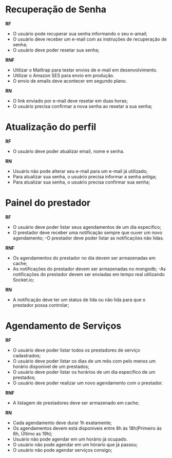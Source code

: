 # Recuperação de Senha

**RF**

- O usuário pode recuperar sua senha informando o seu e-amail;
- O usuário deve receber um e-mail com as instruções de recuperação de senha;
- O usuário deve poder resetar sua senha;

**RNF**

- Utilizar o Mailtrap para testar envios de e-mail em desenvolvimento.
- Utilizar o Amazon SES para envio em produção.
- O envio de emails deve acontecer em segundo plano.

**RN**

- O link enviado por e-mail deve resetar em duas horas;
- O usuário precisa confirmar a nova senha ao resetar a sua senha;


# Atualização do perfil

**RF**

- O usuário deve poder atualizar email, nome e senha.

**RN**
- Usuário não pode alterar seu e-mail para um e-mail já utilizado;
- Para atualizar sua senha, o usuário precisa informar a senha antiga;
- Para atualizar sua senha, o usuário precisa confirmar sua senha;

# Painel do prestador

**RF**

- O usuário deve poder listar seus agendamentos de um dia especifico;
- O prestador deve receber uma notificação sempre que ouver um novo agendamento;
-O prestador deve poder listar as notificações não lidas.

**RNF**

- Os agendamentos do prestador no dia devem ser armazenadas em cache;
- As notificações do prestador devem ser armazenadas no mongodb;
-As notificações do prestador devem ser enviadas em tempo real utilizando Socket.io;

**RN**

- A notificação deve ter um status de lida ou não lida para que o prestador possa controlar;
# Agendamento de Serviços

**RF**

- O usuário deve poder listar todos os prestadores de serviço cadastrados;
- O usuário deve poder listar os dias de um mês com pelo menos um horário disponível de um prestados; 
- O usuário deve poder listar os horários de um dia especifico de um prestados; 
- O usuário deve poder realizar um novo agendamento com o prestador.

**RNF**

- A listagem de prestadores deve ser armazenado em cache;


**RN**

- Cada agendamento deve durar 1h exatamente;
- Os agendamentos devem está disponiveis entre 8h ás 18h(Primeiro ás 8h, Último as 19h);
- Usuário não pode agendar em um horário já ocupado.
- O usuário não pode agendar em um hórario que já passou;
- O usuário não pode agendar serviços consigo;
